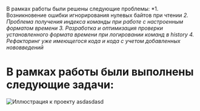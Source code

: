 В рамках работы были решены следующие проблемы:
*1. Возникновение ошибки игнорирования нулевых байтов при чтении
*2. Проблема получения индекса команды при работе с настроенным форматом времени*
*3. Разработка и оптимизация проверки установленного формата времени при логировании команд в history*
*4. Рефакторинг уже имеющегося кода и кода с учетом добавленных нововведений*

# В рамках работы были выполнены следующие задачи:


![Иллюстрация к проекту](https://github.com/jfisto/CyberSecurity/edit/main/Unix/history/1.png)
asdasdasd
